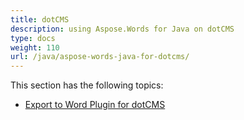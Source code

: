 ```yaml
---
title: dotCMS
description: using Aspose.Words for Java on dotCMS
type: docs
weight: 110
url: /java/aspose-words-java-for-dotcms/
---
```


This section has the following topics:

- [Export to Word Plugin for dotCMS](/words/java/export-to-word-plugin-for-dotcms/)
